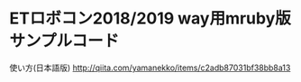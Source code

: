 # ETロボコン2018/2019 way用mruby版サンプルコード

使い方(日本語版)
http://qiita.com/yamanekko/items/c2adb87031bf38bb8a13

